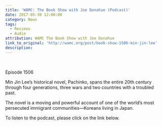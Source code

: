 ```yaml
---
title: 'WAMC: The Book Show with Joe Donahue (Podcast)'
date: 2017-05-30 12:00:00
category: News
tags:
  - Reviews
  - Audio
attribution: WAMC The Book Show with Joe Donahue
link_to_original: 'http://wamc.org/post/book-show-1506-min-jin-lee'
description:
---
```



&nbsp;

Episode 1506

Min Jin Lee’s historical novel, Pachinko, spans the entire 20th century through four generations, three wars and two countries with a troubled past.

The novel is a moving and powerful account of one of the world’s most persecuted immigrant communities—Koreans living in Japan.&nbsp;

To listen to the podcast, please click on the link below.

&nbsp;